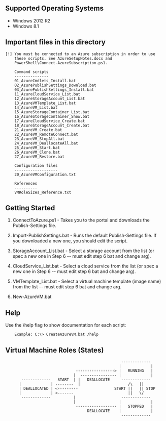 
Supported Operating Systems
---------------------------
- Windows 2012 R2
- Windows 8.1


Important files in this directory
---------------------------------
```
[!] You must be connected to an Azure subscription in order to use
    these scripts. See AzureSetupNotes.docx and
    PowerShell\Connect-AzureSubscription.ps1.

    Command scripts
    ---------------
    01_AzureCmdlets_Install.bat
    02_AzurePublishSettings_Download.bat
    03_AzurePublishSettings_Install.bat
    11_AzureCloudService_List.bat
    12_AzureStorageAccount_List.bat
    13_AzureVMTemplate_List.bat
    14_AzureVM_List.bat
    15_AzureStorageContainer_List.bat
    16_AzureStorageContainer_Show.bat
    17_AzureCloudService_Create.bat
    18_AzureStorageAccount_Create.bat
    21_AzureVM_Create.bat
    22_AzureVM_RemoteConnect.bat
    23_AzureVM_StopAll.bat
    24_AzureVM_DeallocateAll.bat
    25_AzureVM_Start.bat
    26_AzureVM_Clone.bat
    27_AzureVM_Restore.bat

    Configuration files
    -------------------
    20_AzureVMConfiguration.txt

    References
    ----------
    VMRoleSizes_Reference.txt
```


Getting Started
---------------

1. ConnectToAzure.ps1 - Takes you to the portal and downloads the Publish-Settings file.

2. Import-PublishSettings.bat - Runs the default Publish-Settings file. If you downloaded a new one, you should edit the script.

3. StorageAccount_List.bat - Select a storage account from the list (or spec a new one in Step 6 -- must edit step 6 bat and change arg).
4. CloudService_List.bat - Select a cloud service from the list (or spec a new one in Step 6 -- must edit step 6 bat and change arg).
5. VMTemplate_List.bat - Select a virtual machine template (image name) from the list -- must edit step 6 bat and change arg.

6. New-AzureVM.bat


Help
----
Use the \help flag to show documentation for each script:

```
    Example: C:\> CreateAzureVM.bat /help
```


Virtual Machine Roles (States)
------------------------------
```
                                                   -------------
                                                  |             |
                               -----------------> |   RUNNING   |
                              |  ---------------- |             |
       -------------   START  | |   DEALLOCATE     -------------
      |             | --------  |                     /\   ||
      | DEALLOCATED | <---------                START ||   || STOP
      |             | <-------                        ||   \/
       -------------          |                    -------------
                              |                   |             |
                               ------------------ |   STOPPED   |
                                    DEALLOCATE    |             |
                                                   -------------
```
